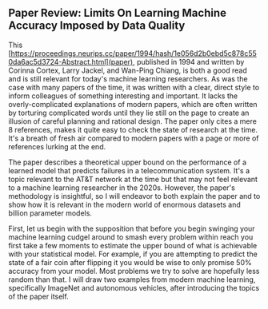 Paper Review: Limits On Learning Machine Accuracy Imposed by Data Quality
-------------------------------------------------------------------------

This
[https://proceedings.neurips.cc/paper/1994/hash/1e056d2b0ebd5c878c550da6ac5d3724-Abstract.html](paper),
published in 1994 and written by Corinna Cortex, Larry Jackel, and Wan-Ping Chiang, is both a good
read and is still relevant for today's machine learning researchers. As was the case with many
papers of the time, it was written with a clear, direct style to inform colleagues of something
interesting and important. It lacks the overly-complicated explanations of modern papers, which are
often written by torturing complicated words until they lie still on the page to create an illusion
of careful planning and rational design. The paper only cites a mere 8 references, makes it quite
easy to check the state of research at the time. It's a breath of fresh air compared to modern
papers with a page or more of references lurking at the end.

The paper describes a theoretical upper bound on the performance of a learned model that predicts
failures in a telecommunication system. It's a topic relevant to the AT&T network at the time but
that may not feel relevant to a machine learning researcher in the 2020s. However, the paper's
methodology is insightful, so I will endeavor to both explain the paper and to show how it is
relevant in the modern world of enormous datasets and billion parameter models.

First, let us begin with the supposition that before you begin swinging your machine learning cudgel
around to smash every problem within reach you first take a few moments to estimate the upper bound
of what is achievable with your statistical model. For example, if you are attempting to predict the
state of a fair coin after flipping it you would be wise to only promise 50% accuracy from your
model.  Most problems we try to solve are hopefully less random than that. I will draw two examples
from modern machine learning, specifically ImageNet and autonomous vehicles, after introducing the
topics of the paper itself.


